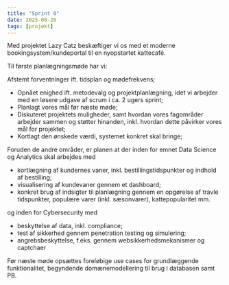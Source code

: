 ```yaml
---
title: "Sprint 0"
date: 2025-08-20
tags: [projekt]
---
```


Med projektet Lazy Catz beskæftiger vi os med et moderne bookingsystem/kundeportal til en nyopstartet kattecafé. 

Til første planlægningsmøde har vi:

Afstemt forventninger ift. tidsplan og mødefrekvens;
- Opnået enighed ift. metodevalg og projektplanlægning, idet vi arbejder med en løsere udgave af scrum i ca. 2 ugers sprint;
- Planlagt vores mål før næste møde;
- Diskuteret projektets muligheder, samt hvordan vores fagområder arbejder sammen og støtter hinanden, inkl. hvordan dette påvirker vores mål for projektet;
- Kortlagt den ønskede værdi, systemet konkret skal bringe;

Foruden de andre områder, er planen at der inden for emnet Data Science og Analytics skal arbejdes med 
- kortlægning af kundernes vaner, inkl. bestillingstidspunkter og indhold af bestilling;
- visualisering af kundevaner gennem et dashboard;
- konkret brug af indsigter til planlægning gennem en opgørelse af travle tidspunkter, populære varer (inkl. sæsonvarer), kattepopularitet mm.


og inden for Cybersecurity med
- beskyttelse af data, inkl. compliance;
- test af sikkerhed gennem penetration testing og simulering;
- angrebsbeskyttelse, f.eks. gennem websikkerhedsmekanismer og captchaer

Før næste møde opsættes foreløbige use cases for grundlæggende funktionalitet, begyndende domænemodellering til brug i databasen samt PB. 
